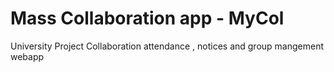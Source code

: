 # Mass Collaboration app - MyCol
University Project Collaboration attendance , notices and group mangement webapp
